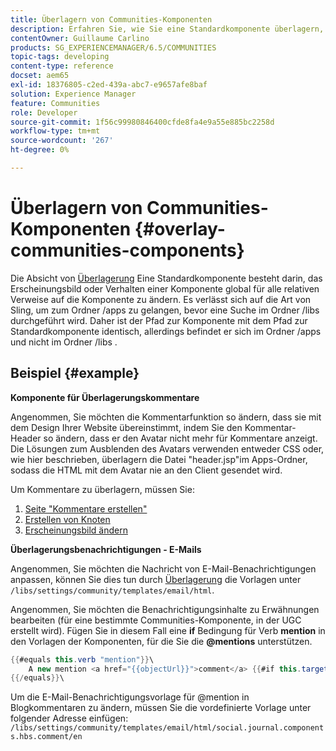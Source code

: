 ```yaml
---
title: Überlagern von Communities-Komponenten
description: Erfahren Sie, wie Sie eine Standardkomponente überlagern, damit Sie das Erscheinungsbild oder Verhalten einer Komponente global ändern können, und zwar für alle relativen Verweise auf die Komponente.
contentOwner: Guillaume Carlino
products: SG_EXPERIENCEMANAGER/6.5/COMMUNITIES
topic-tags: developing
content-type: reference
docset: aem65
exl-id: 18376805-c2ed-439a-abc7-e9657afe8baf
solution: Experience Manager
feature: Communities
role: Developer
source-git-commit: 1f56c99980846400cfde8fa4e9a55e885bc2258d
workflow-type: tm+mt
source-wordcount: '267'
ht-degree: 0%

---
```


# Überlagern von Communities-Komponenten {#overlay-communities-components}

Die Absicht von [Überlagerung](/help/communities/client-customize.md#overlays) Eine Standardkomponente besteht darin, das Erscheinungsbild oder Verhalten einer Komponente global für alle relativen Verweise auf die Komponente zu ändern. Es verlässt sich auf die Art von Sling, um zum Ordner /apps zu gelangen, bevor eine Suche im Ordner /libs durchgeführt wird. Daher ist der Pfad zur Komponente mit dem Pfad zur Standardkomponente identisch, allerdings befindet er sich im Ordner /apps und nicht im Ordner /libs .

## Beispiel {#example}

**Komponente für Überlagerungskommentare**

Angenommen, Sie möchten die Kommentarfunktion so ändern, dass sie mit dem Design Ihrer Website übereinstimmt, indem Sie den Kommentar-Header so ändern, dass er den Avatar nicht mehr für Kommentare anzeigt. Die Lösungen zum Ausblenden des Avatars verwenden entweder CSS oder, wie hier beschrieben, überlagern die Datei &quot;header.jsp&quot;im Apps-Ordner, sodass die HTML mit dem Avatar nie an den Client gesendet wird.

Um Kommentare zu überlagern, müssen Sie:

1. [Seite &quot;Kommentare erstellen&quot;](/help/communities/overlay-create-comments-page.md)
1. [Erstellen von Knoten](/help/communities/overlay-create-nodes.md)
1. [Erscheinungsbild ändern](/help/communities/overlay-alter-appearance.md)

**Überlagerungsbenachrichtigungen - E-Mails**

Angenommen, Sie möchten die Nachricht von E-Mail-Benachrichtigungen anpassen, können Sie dies tun durch [Überlagerung](/help/communities/client-customize.md#overlays) die Vorlagen unter `/libs/settings/community/templates/email/html`.

Angenommen, Sie möchten die Benachrichtigungsinhalte zu Erwähnungen bearbeiten (für eine bestimmte Communities-Komponente, in der UGC erstellt wird). Fügen Sie in diesem Fall eine **if** Bedingung für Verb **mention** in den Vorlagen der Komponenten, für die Sie die **@mentions** unterstützen.

```java
{{#equals this.verb "mention"}}\
    A new mention <a href="{{objectUrl}}">comment</a> {{#if this.target.properties.[jcr:title]}}to the article "{{{target.displayName}}}" {{/if}}was added by {{{user.name}}} on {{dateUtil this.published format="EEE, d MMM yyyy HH:mm:ss z"}}.\n \
{{/equals}}\
```

Um die E-Mail-Benachrichtigungsvorlage für @mention in Blogkommentaren zu ändern, müssen Sie die vordefinierte Vorlage unter folgender Adresse einfügen: `/libs/settings/community/templates/email/html/social.journal.components.hbs.comment/en`
